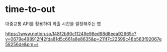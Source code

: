 # time-to-out
대중교통 API를 활용하여 외출 시간을 결정해주는 앱

https://www.notion.so/f48f2b90c11249e98ed98d8eea92665c?v=0679e498912f42fda81d5c661a8e8635&p=211f7c22599c48b583f92067e58256de&pm=s
